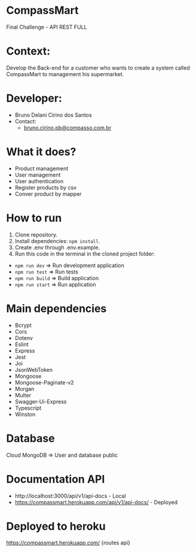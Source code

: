 # CompassMart
Final Challenge - API REST FULL
# Context:
Develop the Back-end for a customer who wants to create a system called CompassMart to management his supermarket.
# Developer:
- Bruno Delani Cirino dos Santos
- Contact:
    - <bruno.cirino.pb@compasso.com.br>

# What it does?
- Product management
- User management
- User authentication
- Register products by csv
- Conver product by mapper

# How to run
 1. Clone repository.
 2. Install dependencies: `npm install`.
 3. Create .env through .env.example.
 4. Run this code in the terminal in the cloned project folder: 
   - `npm run dev` => Run development application
   - `npm run test` => Run tests
   - `npm run build` => Build application
   - `npm run start` => Run application

 # Main dependencies
- Bcrypt
- Cors
- Dotenv
- Eslint
- Express
- Jest
- Joi
- JsonWebToken
- Mongoose
- Mongoose-Paginate-v2
- Morgan
- Multer
- Swagger-Ui-Express
- Typescript
- Winston

# Database
Cloud MongoDB => User and database public

# Documentation API
* http://localhost:3000/api/v1/api-docs - Local
* https://compassmart.herokuapp.com/api/v1/api-docs/ - Deployed

# Deployed to heroku
https://compassmart.herokuapp.com/ {routes api}
